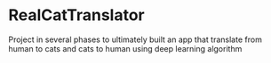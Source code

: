 # RealCatTranslator
Project in several phases to ultimately built an app that translate from human to cats and cats to human using deep learning algorithm
